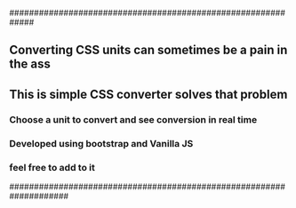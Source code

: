 #############################################################

## Converting CSS units can sometimes be a pain in the ass

## This is simple CSS converter solves that problem
### Choose a unit to convert and see conversion in real time

### Developed using bootstrap and Vanilla JS
### feel free to add to it

####################################################################
